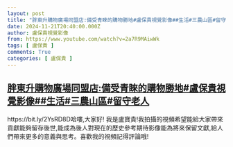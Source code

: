 ```yaml
---
layout: post
title: "胖東升購物廣場同盟店:備受青睞的購物勝地#盧保貴視覺影像##生活#三農山區#留守老人"
date: 2024-11-21T20:40:00.000Z
author: 盧保貴視覺影像
from: https://www.youtube.com/watch?v=2a7R9MAiwWk
tags: [ 盧保貴 ]
comments: True
categories: [ 盧保貴 ]
---
```

<!--1732221600000-->
[胖東升購物廣場同盟店:備受青睞的購物勝地#盧保貴視覺影像##生活#三農山區#留守老人](https://www.youtube.com/watch?v=2a7R9MAiwWk)
------

<div>
https://bit.ly/2YsRD8D哈嘍,大家好! 我是盧寶貴!我拍攝的視頻希望能給大家帶來貢獻能夠留存後世,能成為後人對現在的歷史參考期待影像能為將來保留文獻,給人們帶來更多的意義與思考。喜歡我的視頻記得評論哦!
</div>
